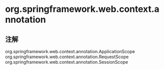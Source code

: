 # org.springframework.web.context.annotation

## 注解

org.springframework.web.context.annotation.ApplicationScope
org.springframework.web.context.annotation.RequestScope
org.springframework.web.context.annotation.SessionScope





